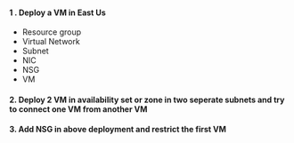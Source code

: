 #### 1 . Deploy a VM in East Us
  * Resource group
  * Virtual Network
  * Subnet
  * NIC
  * NSG
  * VM

#### 2. Deploy 2 VM in availability set or zone in two seperate subnets and try to connect one VM from another VM

#### 3. Add NSG in above deployment and restrict the first VM
